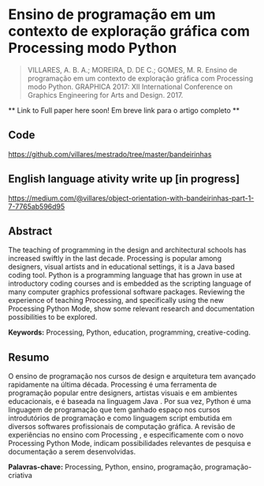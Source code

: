 # Ensino de programação em um contexto de exploração gráfica com Processing modo Python

> VILLARES, A. B. A.; MOREIRA, D. DE C.; GOMES, M. R. Ensino de programação em um contexto de exploração gráfica com Processing modo Python. GRAPHICA 2017: XII International Conference on Graphics Engineering for Arts and Design. 2017.

** Link to Full paper here soon! Em breve link para o artigo completo **

## Code

https://github.com/villares/mestrado/tree/master/bandeirinhas

## English language ativity write up [in progress]

https://medium.com/@villares/object-orientation-with-bandeirinhas-part-1-7-7765ab596d95

## Abstract

The teaching of programming in the design and architectural schools has increased swiftly in the last decade. Processing is popular among designers, visual artists and in educational settings, it is a Java based coding tool. Python is a programming language that has grown in use at introductory coding courses and is embedded as the scripting language of many computer graphics professional software packages. Reviewing the experience of teaching Processing, and specifically using the new Processing Python Mode, show some relevant research and documentation possibilities to be explored.

**Keywords:** Processing, Python, education, programming, creative-coding.

## Resumo

O ensino de programação nos cursos de design e arquitetura tem avançado rapidamente na última década.  Processing é uma ferramenta de programação popular entre designers, artistas visuais e em ambientes educacionais, e é baseada na linguagem  Java . Por sua vez,  Python é uma linguagem de programação que tem ganhado espaço nos cursos introdutórios de programação e como linguagem  script embutida em diversos softwares profissionais de computação gráfica. A revisão de experiências no ensino com Processing , e especificamente com o novo Processing Python Mode, indicam possibilidades relevantes de pesquisa e documentação a serem desenvolvidas.

**Palavras-chave:** Processing, Python, ensino, programação, programação-criativa 
